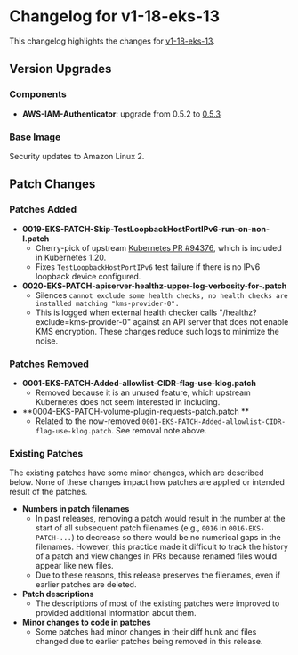 # Changelog for v1-18-eks-13

This changelog highlights the changes for [v1-18-eks-13](https://github.com/aws/eks-distro/tree/v1-18-eks-13).

## Version Upgrades

### Components

* **AWS-IAM-Authenticator**: upgrade from 0.5.2 to
  [0.5.3](https://github.com/kubernetes-sigs/aws-iam-authenticator/releases/tag/v0.5.3)

### Base Image

Security updates to Amazon Linux 2.

## Patch Changes

### Patches Added

* **0019-EKS-PATCH-Skip-TestLoopbackHostPortIPv6-run-on-non-I.patch**
  * Cherry-pick of upstream [Kubernetes PR #94376](https://github.com/kubernetes/kubernetes/pull/94376), which is
    included in Kubernetes 1.20.
  * Fixes `TestLoopbackHostPortIPv6` test failure if there is no IPv6 loopback device configured.
* **0020-EKS-PATCH-apiserver-healthz-upper-log-verbosity-for-.patch**
  * Silences `cannot exclude some health checks, no health checks are installed matching "kms-provider-0".`
  * This is logged when external health checker calls "/healthz?exclude=kms-provider-0" against an API server that does
    not enable KMS encryption. These changes reduce such logs to minimize the noise.

### Patches Removed

* **0001-EKS-PATCH-Added-allowlist-CIDR-flag-use-klog.patch**
  * Removed because it is an unused feature, which upstream Kubernetes does not seem interested in including.
* **0004-EKS-PATCH-volume-plugin-requests-patch.patch **
  * Related to the now-removed `0001-EKS-PATCH-Added-allowlist-CIDR-flag-use-klog.patch`. See removal note above.

### Existing Patches

The existing patches have some minor changes, which are described below. None of these changes impact how patches are
applied or intended result of the patches.

* **Numbers in patch filenames**
  * In past releases, removing a patch would result in the number at the start of all subsequent patch filenames
    (e.g., `0016` in `0016-EKS-PATCH-...`) to decrease so there would be no numerical gaps in the filenames. However,
    this practice made it difficult to track the history of a patch and view changes in PRs because renamed files would
    appear like new files.
  * Due to these reasons, this release preserves the filenames, even if earlier patches are deleted.
* **Patch descriptions**
  * The descriptions of most of the existing patches were improved to provided additional information about them.
* **Minor changes to code in patches**
  * Some patches had minor changes in their diff hunk and files changed due to earlier patches being removed in this
    release.
